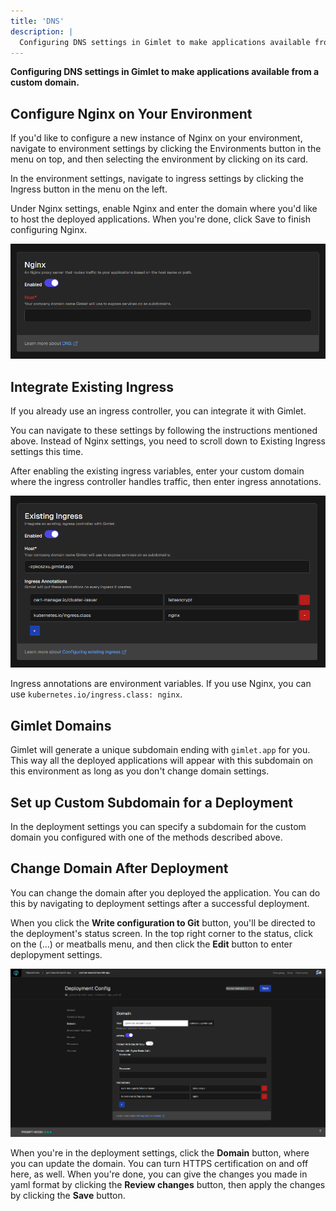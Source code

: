 ```yaml
---
title: 'DNS'
description: |
  Configuring DNS settings in Gimlet to make applications available from a custom domain.
---
```


**Configuring DNS settings in Gimlet to make applications available from a custom domain.**

## Configure Nginx on Your Environment

If you'd like to configure a new instance of Nginx on your environment, navigate to environment settings by clicking the Environments button in the menu on top, and then selecting the environment by clicking on its card.

In the environment settings, navigate to ingress settings by clicking the Ingress button in the menu on the left.

Under Nginx settings, enable Nginx and enter the domain where you'd like to host the deployed applications. When you're done, click Save to finish configuring Nginx.

![Nginx configuration in Gimlet](/src/pages/docs/screenshots/dns/dns-nginx.png)

## Integrate Existing Ingress

If you already use an ingress controller, you can integrate it with Gimlet.

You can navigate to these settings by following the instructions mentioned above. Instead of Nginx settings, you need to scroll down to Existing Ingress settings this time.

After enabling the existing ingress variables, enter your custom domain where the ingress controller handles traffic, then enter ingress annotations.

![Existing Ingress configuration settings in Gimlet.](/src/pages/docs/screenshots/dns/gimlet-io-dns-configure-existing-ingress.png)

Ingress annotations are environment variables. If you use Nginx, you can use `kubernetes.io/ingress.class: nginx`. 

## Gimlet Domains

Gimlet will generate a unique subdomain ending with `gimlet.app` for you. This way all the deployed applications will appear with this subdomain on this environment as long as you don't change domain settings.

## Set up Custom Subdomain for a Deployment

In the deployment settings you can specify a subdomain for the custom domain you configured with one of the methods described above.

## Change Domain After Deployment

You can change the domain after you deployed the application. You can do this by navigating to deployment settings after a successful deployment.

When you click the **Write configuration to Git** button, you'll be directed to the deployment's status screen. In the top right corner to the status, click on the (...) or meatballs menu, and then click the **Edit** button to enter deplopyment settings.

![Domain settings for a deployed application in Gimlet.](/src/pages/docs/screenshots/dns/gimlet-io-custom-domain-after-deployment.png)

When you're in the deployment settings, click the **Domain** button, where you can update the domain. You can turn HTTPS certification on and off here, as well. When you're done, you can give the changes you made in yaml format by clicking the **Review changes** button, then apply the changes by clicking the **Save** button.
